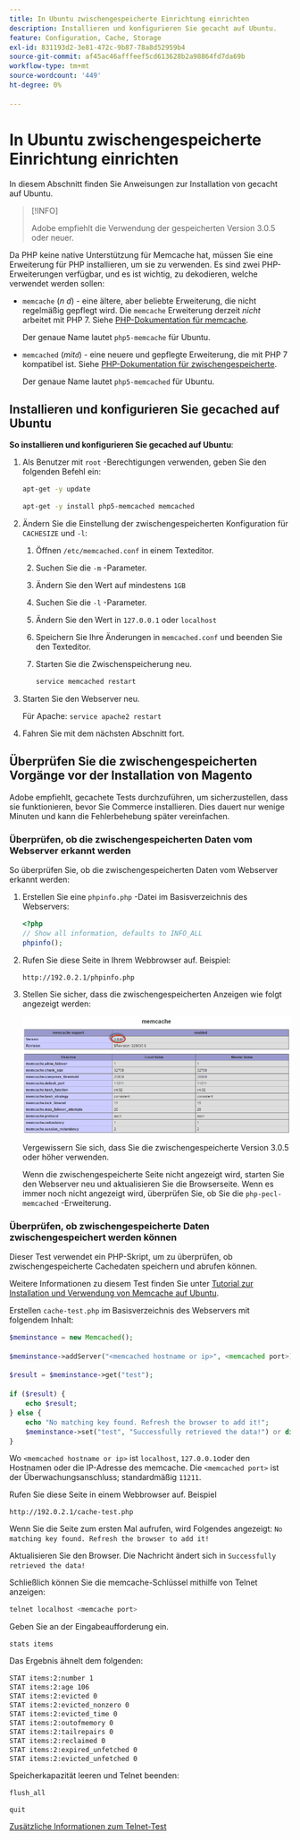```yaml
---
title: In Ubuntu zwischengespeicherte Einrichtung einrichten
description: Installieren und konfigurieren Sie gecacht auf Ubuntu.
feature: Configuration, Cache, Storage
exl-id: 831193d2-3e81-472c-9b87-78a8d52959b4
source-git-commit: af45ac46afffeef5cd613628b2a98864fd7da69b
workflow-type: tm+mt
source-wordcount: '449'
ht-degree: 0%

---
```


# In Ubuntu zwischengespeicherte Einrichtung einrichten

In diesem Abschnitt finden Sie Anweisungen zur Installation von gecacht auf Ubuntu.

>[!INFO]
>
>Adobe empfiehlt die Verwendung der gespeicherten Version 3.0.5 oder neuer.

Da PHP keine native Unterstützung für Memcache hat, müssen Sie eine Erweiterung für PHP installieren, um sie zu verwenden. Es sind zwei PHP-Erweiterungen verfügbar, und es ist wichtig, zu dekodieren, welche verwendet werden sollen:

- `memcache` (_n d_) - eine ältere, aber beliebte Erweiterung, die nicht regelmäßig gepflegt wird.
Die `memcache` Erweiterung derzeit _nicht_ arbeitet mit PHP 7. Siehe [PHP-Dokumentation für memcache](https://www.php.net/manual/en/book.memcache.php).

  Der genaue Name lautet `php5-memcache` für Ubuntu.

- `memcached` (_mit`d`_) - eine neuere und gepflegte Erweiterung, die mit PHP 7 kompatibel ist. Siehe [PHP-Dokumentation für zwischengespeicherte](https://www.php.net/manual/en/book.memcached.php).

  Der genaue Name lautet `php5-memcached` für Ubuntu.

## Installieren und konfigurieren Sie gecached auf Ubuntu

**So installieren und konfigurieren Sie gecached auf Ubuntu**:

1. Als Benutzer mit `root` -Berechtigungen verwenden, geben Sie den folgenden Befehl ein:

   ```bash
   apt-get -y update
   ```

   ```bash
   apt-get -y install php5-memcached memcached
   ```

1. Ändern Sie die Einstellung der zwischengespeicherten Konfiguration für `CACHESIZE` und `-l`:

   1. Öffnen `/etc/memcached.conf` in einem Texteditor.
   1. Suchen Sie die `-m` -Parameter.
   1. Ändern Sie den Wert auf mindestens `1GB`
   1. Suchen Sie die `-l` -Parameter.
   1. Ändern Sie den Wert in `127.0.0.1` oder `localhost`
   1. Speichern Sie Ihre Änderungen in `memcached.conf` und beenden Sie den Texteditor.
   1. Starten Sie die Zwischenspeicherung neu.

      ```bash
      service memcached restart
      ```

1. Starten Sie den Webserver neu.

   Für Apache: `service apache2 restart`

1. Fahren Sie mit dem nächsten Abschnitt fort.

## Überprüfen Sie die zwischengespeicherten Vorgänge vor der Installation von Magento

Adobe empfiehlt, gecachete Tests durchzuführen, um sicherzustellen, dass sie funktionieren, bevor Sie Commerce installieren. Dies dauert nur wenige Minuten und kann die Fehlerbehebung später vereinfachen.

### Überprüfen, ob die zwischengespeicherten Daten vom Webserver erkannt werden

So überprüfen Sie, ob die zwischengespeicherten Daten vom Webserver erkannt werden:

1. Erstellen Sie eine `phpinfo.php` -Datei im Basisverzeichnis des Webservers:

   ```php
   <?php
   // Show all information, defaults to INFO_ALL
   phpinfo();
   ```

1. Rufen Sie diese Seite in Ihrem Webbrowser auf. Beispiel:

   ```http
   http://192.0.2.1/phpinfo.php
   ```

1. Stellen Sie sicher, dass die zwischengespeicherten Anzeigen wie folgt angezeigt werden:

   ![Bestätigung, dass die Zwischenspeicherung erkannt wird](../../assets/configuration/memcache.png)

   Vergewissern Sie sich, dass Sie die zwischengespeicherte Version 3.0.5 oder höher verwenden.

   Wenn die zwischengespeicherte Seite nicht angezeigt wird, starten Sie den Webserver neu und aktualisieren Sie die Browserseite. Wenn es immer noch nicht angezeigt wird, überprüfen Sie, ob Sie die `php-pecl-memcached` -Erweiterung.

### Überprüfen, ob zwischengespeicherte Daten zwischengespeichert werden können

Dieser Test verwendet ein PHP-Skript, um zu überprüfen, ob zwischengespeicherte Cachedaten speichern und abrufen können.

Weitere Informationen zu diesem Test finden Sie unter [Tutorial zur Installation und Verwendung von Memcache auf Ubuntu](https://www.digitalocean.com/community/tutorials/how-to-install-and-use-memcache-on-ubuntu-14-04).

Erstellen `cache-test.php` im Basisverzeichnis des Webservers mit folgendem Inhalt:

```php
$meminstance = new Memcached();

$meminstance->addServer("<memcached hostname or ip>", <memcached port>);

$result = $meminstance->get("test");

if ($result) {
    echo $result;
} else {
    echo "No matching key found. Refresh the browser to add it!";
    $meminstance->set("test", "Successfully retrieved the data!") or die("Could not save anything to memcached...");
}
```

Wo `<memcached hostname or ip>` ist `localhost`, `127.0.0.1`oder den Hostnamen oder die IP-Adresse des memcache. Die `<memcached port>` ist der Überwachungsanschluss; standardmäßig `11211`.

Rufen Sie diese Seite in einem Webbrowser auf. Beispiel

```http
http://192.0.2.1/cache-test.php
```

Wenn Sie die Seite zum ersten Mal aufrufen, wird Folgendes angezeigt: `No matching key found. Refresh the browser to add it!`

Aktualisieren Sie den Browser. Die Nachricht ändert sich in `Successfully retrieved the data!`

Schließlich können Sie die memcache-Schlüssel mithilfe von Telnet anzeigen:

```bash
telnet localhost <memcache port>
```

Geben Sie an der Eingabeaufforderung ein.

```shell
stats items
```

Das Ergebnis ähnelt dem folgenden:

```terminal
STAT items:2:number 1
STAT items:2:age 106
STAT items:2:evicted 0
STAT items:2:evicted_nonzero 0
STAT items:2:evicted_time 0
STAT items:2:outofmemory 0
STAT items:2:tailrepairs 0
STAT items:2:reclaimed 0
STAT items:2:expired_unfetched 0
STAT items:2:evicted_unfetched 0
```

Speicherkapazität leeren und Telnet beenden:

```shell
flush_all
```

```shell
quit
```

[Zusätzliche Informationen zum Telnet-Test](https://darkcoding.net/software/memcached-list-all-keys/)
